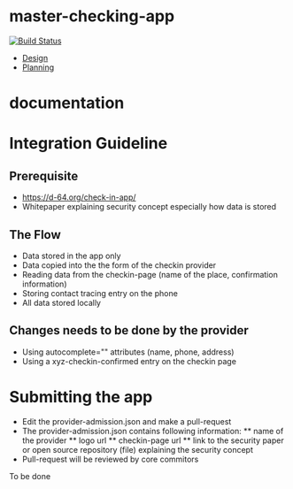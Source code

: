 # master-checking-app

[![Build Status](https://railslove.semaphoreci.com/badges/wfd-masterapp/branches/master.svg?key=812e5e71-522b-48e9-9872-40a2c9f7f640)](https://railslove.semaphoreci.com/projects/wfd-masterapp)

- [Design](https://www.figma.com/file/V3BpuWfcKknRHQIXqc7P9i)
- [Planning](https://github.com/railslove/wfd-masterapp/projects)

# documentation

# Integration Guideline

## Prerequisite

* https://d-64.org/check-in-app/
* Whitepaper explaining security concept especially how data is stored

## The Flow

* Data stored in the app only
* Data copied into the the form of the checkin provider
* Reading data from the checkin-page (name of the place, confirmation information)
* Storing contact tracing entry on the phone 
* All data stored locally

## Changes needs to be done by the provider

* Using autocomplete="" attributes (name, phone, address)
* Using a xyz-checkin-confirmed entry on the checkin page

# Submitting the app 

* Edit the provider-admission.json and make a pull-request
* The provider-admission.json contains following information:
** name of the provider
** logo url
** checkin-page url
** link to the security paper or open source repository (file) explaining the security concept
* Pull-request will be reviewed by core commitors


To be done
